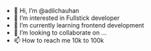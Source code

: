 - 👋 Hi, I’m @adilchauhan
- 👀 I’m interested in Fullstick developer
- 🌱 I’m currently learning frontend development
- 💞️ I’m looking to collaborate on ...
- 📫 How to reach me 10k to 100k

<!---
adilchauhan/adilchauhan is a ✨ special ✨ repository because its `README.md` (this file) appears on your GitHub profile.
You can click the Preview link to take a look at your changes.
--->
